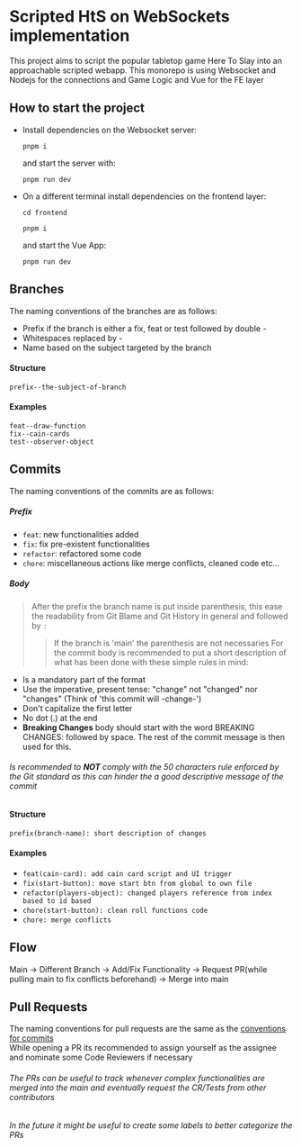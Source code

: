 # Scripted HtS on WebSockets implementation

This project aims to script the popular tabletop game Here To Slay into an approachable scripted webapp. This monorepo is using Websocket and Nodejs for the connections and Game Logic and Vue for the FE layer

## How to start the project

- Install dependencies on the Websocket server:

  `pnpm i`

  and start the server with:

  `pnpm run dev`

- On a different terminal install dependencies on the frontend layer:

  `cd frontend`

  `pnpm i`

  and start the Vue App:

  `pnpm run dev`

## Branches

The naming conventions of the branches are as follows:

- Prefix if the branch is either a fix, feat or test followed by double -
- Whitespaces replaced by -
- Name based on the subject targeted by the branch

#### Structure

`prefix--the-subject-of-branch`

#### Examples

`feat--draw-function`  
`fix--cain-cards`  
`test--observer-object`

## Commits

The naming conventions of the commits are as follows:

##### Prefix

- `feat`: new functionalities added
- `fix`: fix pre-existent functionalities
- `refactor`: refactored some code
- `chore`: miscellaneous actions like merge conflicts, cleaned code etc...

##### Body

> After the prefix the branch name is put inside parenthesis, this ease the readability from Git Blame and Git History in general and followed by `:`
>
> > If the branch is 'main' the parenthesis are not necessaries
> > For the commit body is recommended to put a short description of what has been done with these simple rules in mind:

- Is a mandatory part of the format
- Use the imperative, present tense: "change" not "changed" nor "changes" (Think of 'this commit will -change-')
- Don't capitalize the first letter
- No dot (.) at the end
- **Breaking Changes** body should start with the word BREAKING CHANGES: followed by space. The rest of the commit message is then used for this.

###### Is recommended to **NOT** comply with the 50 characters rule enforced by the Git standard as this can hinder the a good descriptive message of the commit

#### Structure

`prefix(branch-name): short description of changes`

#### Examples

- `feat(cain-card): add cain card script and UI trigger`
- `fix(start-button): move start btn from global to own file`
- `refactor(players-object): changed players reference from index based to id based`
- `chore(start-button): clean roll functions code`
- `chore: merge conflicts `

## Flow

Main -> Different Branch -> Add/Fix Functionality -> Request PR(while pulling main to fix conflicts beforehand) -> Merge into main

## Pull Requests

The naming conventions for pull requests are the same as the [conventions for commits](##Commits)  
While opening a PR its recommended to assign yourself as the assignee and nominate some Code Reviewers if necessary

###### The PRs can be useful to track whenever complex functionalities are merged into the main and eventually request the CR/Tests from other contributors

###### In the future it might be useful to create some labels to better categorize the PRs
